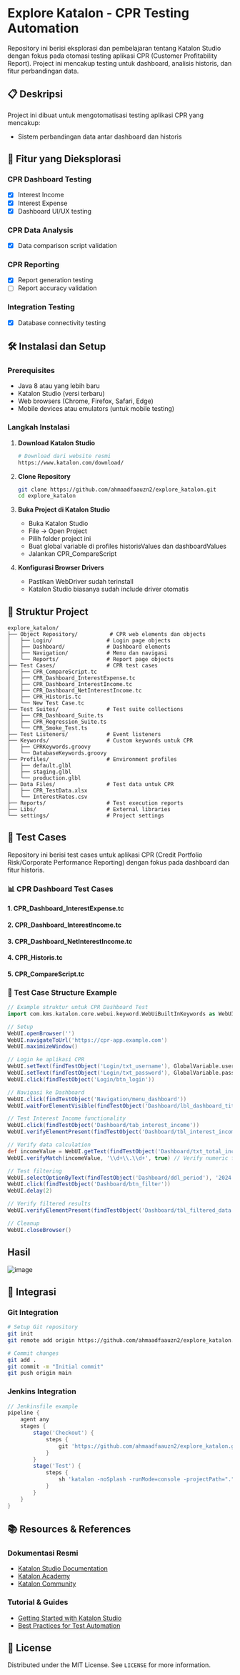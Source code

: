 # Explore Katalon - CPR Testing Automation

Repository ini berisi eksplorasi dan pembelajaran tentang Katalon Studio dengan fokus pada otomasi testing aplikasi CPR (Customer Profitability Report). Project ini mencakup testing untuk dashboard, analisis historis, dan fitur perbandingan data.

## 📋 Deskripsi

Project ini dibuat untuk mengotomatisasi testing aplikasi CPR yang mencakup:
- Sistem perbandingan data antar dashboard dan historis

## 🚀 Fitur yang Dieksplorasi

### CPR Dashboard Testing
- [x] Interest Income  
- [x] Interest Expense 
- [x] Dashboard UI/UX testing

### CPR Data Analysis
- [x] Data comparison script validation


### CPR Reporting
- [x] Report generation testing
- [ ] Report accuracy validation

### Integration Testing
- [x] Database connectivity testing

## 🛠️ Instalasi dan Setup

### Prerequisites
- Java 8 atau yang lebih baru
- Katalon Studio (versi terbaru)
- Web browsers (Chrome, Firefox, Safari, Edge)
- Mobile devices atau emulators (untuk mobile testing)

### Langkah Instalasi

1. **Download Katalon Studio**
   ```bash
   # Download dari website resmi
   https://www.katalon.com/download/
   ```

2. **Clone Repository**
   ```bash
   git clone https://github.com/ahmaadfaauzn2/explore_katalon.git
   cd explore_katalon
   ```

3. **Buka Project di Katalon Studio**
   - Buka Katalon Studio
   - File → Open Project
   - Pilih folder project ini
   - Buat global variable di profiles historisValues dan dashboardValues
   - Jalankan CPR_CompareScript

4. **Konfigurasi Browser Drivers**
   - Pastikan WebDriver sudah terinstall
   - Katalon Studio biasanya sudah include driver otomatis

## 📁 Struktur Project

```
explore_katalon/
├── Object Repository/          # CPR web elements dan objects
│   ├── Login/                 # Login page objects
│   ├── Dashboard/             # Dashboard elements
│   ├── Navigation/            # Menu dan navigasi
│   └── Reports/               # Report page objects
├── Test Cases/                # CPR test cases
│   ├── CPR_CompareScript.tc
│   ├── CPR_Dashboard_InterestExpense.tc
│   ├── CPR_Dashboard_InterestIncome.tc
│   ├── CPR_Dashboard_NetInterestIncome.tc
│   ├── CPR_Historis.tc
│   └── New Test Case.tc
├── Test Suites/               # Test suite collections
│   ├── CPR_Dashboard_Suite.ts
│   ├── CPR_Regression_Suite.ts
│   └── CPR_Smoke_Test.ts
├── Test Listeners/            # Event listeners
├── Keywords/                  # Custom keywords untuk CPR
│   ├── CPRKeywords.groovy
│   └── DatabaseKeywords.groovy
├── Profiles/                  # Environment profiles
│   ├── default.glbl
│   ├── staging.glbl
│   └── production.glbl
├── Data Files/                # Test data untuk CPR
│   ├── CPR_TestData.xlsx
│   └── InterestRates.csv
├── Reports/                   # Test execution reports
├── Libs/                      # External libraries
└── settings/                  # Project settings
```

## 🧪 Test Cases

Repository ini berisi test cases untuk aplikasi CPR (Credit Portfolio Risk/Corporate Performance Reporting) dengan fokus pada dashboard dan fitur historis.

### 📊 CPR Dashboard Test Cases

#### 1. CPR_Dashboard_InterestExpense.tc

#### 2. CPR_Dashboard_InterestIncome.tc  


#### 3. CPR_Dashboard_NetInterestIncome.tc

#### 4. CPR_Historis.tc


#### 5. CPR_CompareScript.tc


### 🔧 Test Case Structure Example

```groovy
// Example struktur untuk CPR Dashboard Test
import com.kms.katalon.core.webui.keyword.WebUiBuiltInKeywords as WebUI

// Setup
WebUI.openBrowser('')
WebUI.navigateToUrl('https://cpr-app.example.com')
WebUI.maximizeWindow()

// Login ke aplikasi CPR
WebUI.setText(findTestObject('Login/txt_username'), GlobalVariable.username)
WebUI.setText(findTestObject('Login/txt_password'), GlobalVariable.password)
WebUI.click(findTestObject('Login/btn_login'))

// Navigasi ke Dashboard
WebUI.click(findTestObject('Navigation/menu_dashboard'))
WebUI.waitForElementVisible(findTestObject('Dashboard/lbl_dashboard_title'), 10)

// Test Interest Income functionality
WebUI.click(findTestObject('Dashboard/tab_interest_income'))
WebUI.verifyElementPresent(findTestObject('Dashboard/tbl_interest_income'), 10)

// Verify data calculation
def incomeValue = WebUI.getText(findTestObject('Dashboard/txt_total_income'))
WebUI.verifyMatch(incomeValue, '\\d+\\.\\d+', true) // Verify numeric format

// Test filtering
WebUI.selectOptionByText(findTestObject('Dashboard/ddl_period'), '2024')
WebUI.click(findTestObject('Dashboard/btn_filter'))
WebUI.delay(2)

// Verify filtered results
WebUI.verifyElementPresent(findTestObject('Dashboard/tbl_filtered_data'), 10)

// Cleanup
WebUI.closeBrowser()
```



## Hasil
![image](https://github.com/user-attachments/assets/94b0aac0-dda4-44ae-aa8d-264e323ee67f)


## 🔗 Integrasi

### Git Integration
```bash
# Setup Git repository
git init
git remote add origin https://github.com/ahmaadfaauzn2/explore_katalon.git

# Commit changes
git add .
git commit -m "Initial commit"
git push origin main
```

### Jenkins Integration
```groovy
// Jenkinsfile example
pipeline {
    agent any
    stages {
        stage('Checkout') {
            steps {
                git 'https://github.com/ahmaadfaauzn2/explore_katalon.git'
            }
        }
        stage('Test') {
            steps {
                sh 'katalon -noSplash -runMode=console -projectPath="." -retry=0 -testSuitePath="Test Suites/Regression Suite" -executionProfile="default"'
            }
        }
    }
}
```

## 📚 Resources & References

### Dokumentasi Resmi
- [Katalon Studio Documentation](https://docs.katalon.com/)
- [Katalon Academy](https://academy.katalon.com/)
- [Katalon Community](https://forum.katalon.com/)

### Tutorial & Guides
- [Getting Started with Katalon Studio](https://docs.katalon.com/katalon-studio/docs/getting-started.html)
- [Best Practices for Test Automation](https://docs.katalon.com/katalon-studio/docs/automation-best-practices.html)


## 📄 License

Distributed under the MIT License. See `LICENSE` for more information.

